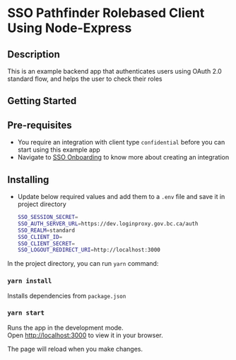 # SSO Pathfinder Rolebased Client Using Node-Express

## Description

This is an example backend app that authenticates users using OAuth 2.0 standard flow, and helps the user to check their roles

## Getting Started

## Pre-requisites

- You require an integration with client type `confidential` before you can start using this example app
- Navigate to [SSO Onboarding](https://github.com/bcgov/sso-keycloak/wiki/SSO-Onboarding) to know more about creating an integration

## Installing

- Update below required values and add them to a `.env` file and save it in project directory

  ```sh
  SSO_SESSION_SECRET=
  SSO_AUTH_SERVER_URL=https://dev.loginproxy.gov.bc.ca/auth
  SSO_REALM=standard
  SSO_CLIENT_ID=
  SSO_CLIENT_SECRET=
  SSO_LOGOUT_REDIRECT_URI=http://localhost:3000
  ```

In the project directory, you can run `yarn` command:

### `yarn install`

Installs dependencies from `package.json`

### `yarn start`

Runs the app in the development mode.\
Open [http://localhost:3000](http://localhost:3000) to view it in your browser.

The page will reload when you make changes.
